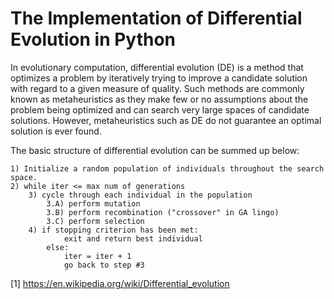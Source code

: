 # The Implementation of Differential Evolution in Python

In evolutionary computation, differential evolution (DE) is a method that optimizes a problem by iteratively trying to improve a candidate solution with regard to a given measure of quality. Such methods are commonly known as metaheuristics as they make few or no assumptions about the problem being optimized and can search very large spaces of candidate solutions. However, metaheuristics such as DE do not guarantee an optimal solution is ever found.

The basic structure of differential evolution can be summed up below:
```
1) Initialize a random population of individuals throughout the search space.
2) while iter <= max num of generations
    3) cycle through each individual in the population
        3.A) perform mutation
        3.B) perform recombination ("crossover" in GA lingo)
        3.C) perform selection
    4) if stopping criterion has been met:
            exit and return best individual
        else:
            iter = iter + 1
            go back to step #3
```

[1] https://en.wikipedia.org/wiki/Differential_evolution
